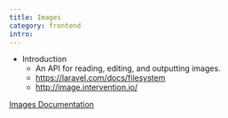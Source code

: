 ```yaml
---
title: Images
category: frontend
intro: 
---
```


- Introduction
    - An API for reading, editing, and outputting images.
    - https://laravel.com/docs/filesystem
    - http://image.intervention.io/

[Images Documentation](/docs/core/images)

